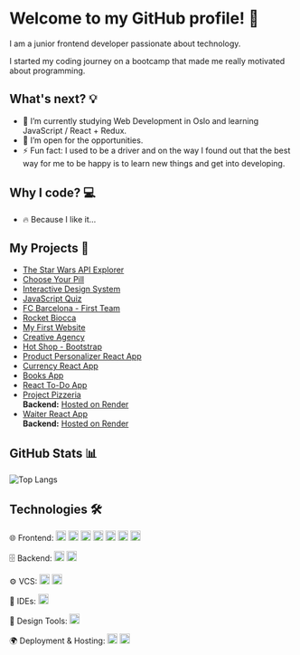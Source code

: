 # Welcome to my GitHub profile! 👋

I am a junior frontend developer passionate about technology.

I started my coding journey on a bootcamp that made me really motivated about programming.

## What's next? 💡

- 🌱 I’m currently studying Web Development in Oslo and learning JavaScript / React + Redux.
- 💬 I’m open for the opportunities.
- ⚡ Fun fact: I used to be a driver and on the way I found out that the best way for me to be happy is to learn new things and get into developing.

## Why I code? 💻

- 🔥 Because I like it...

## My Projects 🚀

- <a href="https://star-wars-api-explorer.netlify.app/">The Star Wars API Explorer</a>
- <a href="https://choose-your-pill.netlify.app/">Choose Your Pill</a>
- <a href="https://interactive-design-system.netlify.app/">Interactive Design System</a>
- <a href="https://javascript-quiz-js.netlify.app/">JavaScript Quiz</a>
- <a href="https://fc-barcelona-demo.netlify.app/">FC Barcelona - First Team</a>
- <a href="https://rocket-biocca-demo.netlify.app/">Rocket Biocca</a>
- <a href="https://my-first-webside.netlify.app/">My First Website</a>
- <a href="https://creative-agency-studio.netlify.app/">Creative Agency</a>
- <a href="https://hot-shop.netlify.app/">Hot Shop - Bootstrap</a>
- <a href="https://product-personalizer.netlify.app/">Product Personalizer React App</a>
- <a href="https://currency-react-app.netlify.app/">Currency React App</a>
- <a href="https://my-first-books-app.netlify.app/">Books App</a>
- <a href="https://my-first-react-to-do-app.netlify.app/">React To-Do App</a>
- <a href="https://my-project-pizzeria.netlify.app/#/home">Project Pizzeria</a>  
  **Backend:** <a href="https://project-pizzeria-backend.onrender.com">Hosted on Render</a>
- <a href="https://waiter-react-app.netlify.app/#/home">Waiter React App</a>  
  **Backend:** <a href="https://waiter-app-rbef.onrender.com">Hosted on Render</a>

## GitHub Stats 📊

![Top Langs](https://github-readme-stats.vercel.app/api/top-langs/?username=jerzyszajner&layout=compact&theme=dark)
  
## Technologies 🛠

🌐 Frontend:
<a href="https://reactjs.org/"><img src="https://img.shields.io/badge/-React-61DAFB?logo=react&logoColor=white" height="18" /></a>
<a href="https://redux.js.org/"><img src="https://img.shields.io/badge/-Redux-764ABC?logo=redux&logoColor=white" height="18" /></a>
<a href="https://developer.mozilla.org/en-US/docs/Web/JavaScript"><img src="https://img.shields.io/badge/-JavaScript-F7DF1E?logo=javascript&logoColor=black" height="18" /></a>
<a href="https://html.spec.whatwg.org/"><img src="https://img.shields.io/badge/-HTML5-E34F26?logo=html5&logoColor=white" height="18" /></a>
<a href="https://www.w3.org/Style/CSS/"><img src="https://img.shields.io/badge/-CSS3-1572B6?logo=css3&logoColor=white" height="18" /></a>
<a href="https://sass-lang.com/"><img src="https://img.shields.io/badge/-Sass-CC6699?logo=sass&logoColor=white" height="18" /></a>
<a href="https://getbootstrap.com/"><img src="https://img.shields.io/badge/-Bootstrap-7952B3?logo=bootstrap&logoColor=white" height="18" /></a>

🗄 Backend:
<a href="https://nodejs.org/"><img src="https://img.shields.io/badge/-Node.js-339933?logo=node.js&logoColor=white" height="18" /></a>
<a href="https://wordpress.org/"><img src="https://img.shields.io/badge/-WordPress-21759B?logo=wordpress&logoColor=white" height="18" /></a>

⚙️ VCS:
<a href="https://git-scm.com/"><img src="https://img.shields.io/badge/-Git-F05032?logo=git&logoColor=white" height="18" /></a>
<a href="https://github.com/"><img src="https://img.shields.io/badge/-GitHub-181717?logo=github&logoColor=white" height="18" /></a>

🔧 IDEs:
<a href="https://code.visualstudio.com/"><img src="https://img.shields.io/badge/-Visual%20Studio%20Code-007ACC?logo=visualstudiocode&logoColor=white" height="18" /></a>

🎨 Design Tools:
<a href="https://www.figma.com/"><img src="https://img.shields.io/badge/-Figma-F24E1E?logo=figma&logoColor=white" height="18" /></a>

🌍 Deployment & Hosting:
<a href="https://www.netlify.com/"><img src="https://img.shields.io/badge/-Netlify-00C7B7?logo=netlify&logoColor=white" height="18" /></a>
<a href="https://render.com/"><img src="https://img.shields.io/badge/-Render-46E3B7?logo=render&logoColor=white" height="18" /></a>
